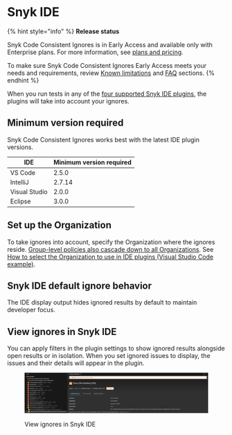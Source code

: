 # Snyk IDE

{% hint style="info" %}
**Release status**

Snyk Code Consistent Ignores is in Early Access and available only with Enterprise plans. For more information, see [plans and pricing](https://snyk.io/plans/).

To make sure Snyk Code Consistent Ignores Early Access meets your needs and requirements, review [Known limitations](known-limitations.md) and [FAQ](consistent-ignores-for-snyk-code-faqs.md) sections.
{% endhint %}

When you run tests in any of the [four supported Snyk IDE plugins](../../../../scm-ide-and-ci-cd-integrations/snyk-ide-plugins-and-extensions/), the plugins will take into account your ignores.

## **Minimum version required**

Snyk Code Consistent Ignores works best with the latest IDE plugin versions.

| IDE           | Minimum version required |
| ------------- | ------------------------ |
| VS Code       | 2.5.0                    |
| IntelliJ      | 2.7.14                   |
| Visual Studio | 2.0.0                    |
| Eclipse       | 3.0.0                    |

## **Set up the Organization**

To take ignores into account, specify the Organization where the ignores reside. [Group-level policies also cascade down to all Organizations](broken-reference). See [How to select the Organization to use in IDE plugins (Visual Studio Code example)](../../../../snyk-cli/scan-and-maintain-projects-using-the-cli/how-to-select-the-organization-to-use-in-the-cli.md).

## Snyk IDE default ignore behavior

The IDE display output hides ignored results by default to maintain developer focus.&#x20;

## View ignores in Snyk IDE

You can apply filters in the plugin settings to show ignored results alongside open results or in isolation. When you set ignored issues to display, the issues and their details will appear in the plugin.

<figure><img src="../../../../.gitbook/assets/snyk-code-ignored-issue-ide.png" alt=""><figcaption><p>View ignores in Snyk IDE</p></figcaption></figure>
